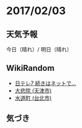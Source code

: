 # 2017/02/03

## 天気予報

今日（晴れ）/ 明日（晴れ）

## WikiRandom

* [日テレ7 続きはネットで…](https://ja.wikipedia.org/wiki/%E6%97%A5%E3%83%86%E3%83%AC7_%E7%B6%9A%E3%81%8D%E3%81%AF%E3%83%8D%E3%83%83%E3%83%88%E3%81%A7%E2%80%A6)
* [大悲院 (天津市)](https://ja.wikipedia.org/wiki/%E5%A4%A7%E6%82%B2%E9%99%A2_%28%E5%A4%A9%E6%B4%A5%E5%B8%82%29)
* [水道町 (台北市)](https://ja.wikipedia.org/wiki/%E6%B0%B4%E9%81%93%E7%94%BA_%28%E5%8F%B0%E5%8C%97%E5%B8%82%29)

## 気づき

